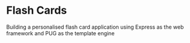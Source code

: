 # Flash Cards
Building a personalised flash card application using Express as the web framework and PUG as the template engine 
